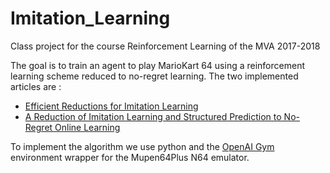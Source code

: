 # Imitation_Learning

Class project for the course Reinforcement Learning of the MVA 2017-2018

The goal is to train an agent to play MarioKart 64 using a reinforcement learning scheme reduced to no-regret learning. The two implemented articles are :
* <a href="http://proceedings.mlr.press/v9/ross10a/ross10a.pdf">Efficient Reductions for Imitation Learning</a>
* <a href="http://proceedings.mlr.press/v15/ross11a/ross11a.pdf">A Reduction of Imitation Learning and Structured Prediction
to No-Regret Online Learning</a>

To implement the algorithm we use python and the <a href="https://github.com/bzier/gym-mupen64plus">OpenAI Gym</a> environment wrapper for the Mupen64Plus N64 emulator.
